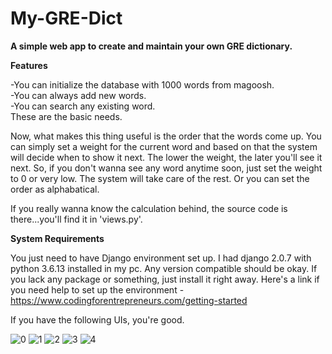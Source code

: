 # My-GRE-Dict
**A simple web app to create and maintain your own GRE dictionary.**

**Features**

-You can initialize the database with 1000 words from magoosh.<br>
-You can always add new words.<br>
-You can search any existing word.<br>
These are the basic needs.<br>

Now, what makes this thing useful is the order that the words come up. You can simply set a weight for the current word and based on that the system will decide when to show it next. The lower the weight, the later you'll see it next.
So, if you don't wanna see any word anytime soon, just set the weight to 0 or very low. The system will take care of the rest. Or you can set the order as alphabatical.

If you really wanna know the calculation behind, the source code is there...you'll find it in 'views.py'.

**System Requirements**

You just need to have Django environment set up. I had django 2.0.7 with python 3.6.13 installed in my pc. Any version compatible should be okay. If you lack any package or something, just install it right away.
Here's a link if you need help to set up the environment - 
https://www.codingforentrepreneurs.com/getting-started

If you have the following UIs, you're good.


![0](https://user-images.githubusercontent.com/29086609/116823846-aec60300-aba8-11eb-8697-8796c2961b03.png)
![1](https://user-images.githubusercontent.com/29086609/116823833-9ce46000-aba8-11eb-8d2c-a0634757c307.png)
![2](https://user-images.githubusercontent.com/29086609/116823831-9bb33300-aba8-11eb-9000-b49745a4f1eb.png)
![3](https://user-images.githubusercontent.com/29086609/116823830-9b1a9c80-aba8-11eb-93d2-9bfe9078f347.png)
![4](https://user-images.githubusercontent.com/29086609/116823826-981fac00-aba8-11eb-843f-1d9882581cb4.png)
